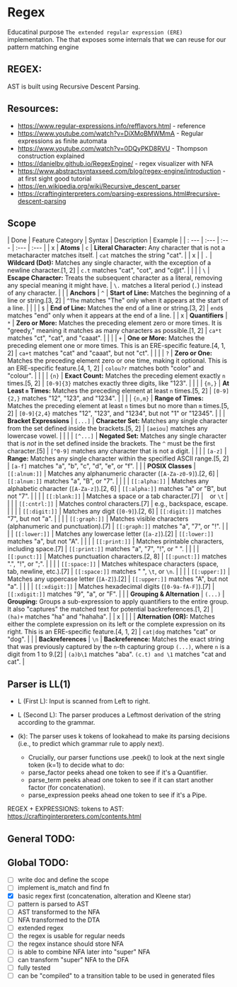 # Regex

Educatinal purpose `The extended regular expression (ERE)` implementation. The  that exposes some internals that we can reuse for our pattern matching engine

## REGEX:
AST is built using Recursive Descent Parsing.
## Resources:

- https://www.regular-expressions.info/refflavors.html - reference
- https://www.youtube.com/watch?v=DiXMoBMWMmA -  Regular expressions as finite automata
- https://www.youtube.com/watch?v=0DQyPKD8RVU - Thompson construction explained
- https://danielbv.github.io/RegexEngine/ - regex visualizer with NFA
- https://www.abstractsyntaxseed.com/blog/regex-engine/introduction - at first sight good tutorial
- https://en.wikipedia.org/wiki/Recursive_descent_parser
- https://craftinginterpreters.com/parsing-expressions.html#recursive-descent-parsing

## Scope

| Done | Feature Category | Syntax | Description | Example |
| : --- | :--- | :--- | :--- | :--- |
| x | **Atoms** | `c` | **Literal Character:** Any character that is not a metacharacter matches itself. | `cat` matches the string "cat". |
| x | | `.` | **Wildcard (Dot):** Matches any single character, with the exception of a newline character.[1, 2] | `c.t` matches "cat", "cot", and "c@t". |
| | | `\` | **Escape Character:** Treats the subsequent character as a literal, removing any special meaning it might have. | `\.` matches a literal period (`.`) instead of any character. |
| | **Anchors** | `^` | **Start of Line:** Matches the beginning of a line or string.[3, 2] | `^The` matches "The" only when it appears at the start of a line. |
| | | `$` | **End of Line:** Matches the end of a line or string.[3, 2] | `end$` matches "end" only when it appears at the end of a line. |
| x | **Quantifiers** | `*` | **Zero or More:** Matches the preceding element zero or more times. It is "greedy," meaning it matches as many characters as possible.[1, 2] | `ca*t` matches "ct", "cat", and "caaat". |
| | | `+` | **One or More:** Matches the preceding element one or more times. This is an ERE-specific feature.[4, 1, 2] | `ca+t` matches "cat" and "caaat", but not "ct". |
| | | `?` | **Zero or One:** Matches the preceding element zero or one time, making it optional. This is an ERE-specific feature.[4, 1, 2] | `colou?r` matches both "color" and "colour". |
| | | `{n}` | **Exact Count:** Matches the preceding element exactly `n` times.[5, 2] | `[0-9]{3}` matches exactly three digits, like "123". |
| | | `{n,}` | **At Least `n` Times:** Matches the preceding element at least `n` times.[5, 2] | `[0-9]{2,}` matches "12", "123", and "1234". |
| | | `{n,m}` | **Range of Times:** Matches the preceding element at least `n` times but no more than `m` times.[5, 2] | `[0-9]{2,4}` matches "12", "123", and "1234", but not "1" or "12345". |
| | **Bracket Expressions** | `[...]` | **Character Set:** Matches any single character from the set defined inside the brackets.[5, 2] | `[aeiou]` matches any lowercase vowel. |
| | | `[^...]` | **Negated Set:** Matches any single character that is *not* in the set defined inside the brackets. The `^` must be the first character.[5] | `[^0-9]` matches any character that is not a digit. |
| | | `[a-z]` | **Range:** Matches any single character within the specified ASCII range.[5, 2] | `[a-f]` matches "a", "b", "c", "d", "e", or "f". |
| | **POSIX Classes** | `[[:alnum:]]` | Matches any alphanumeric character (`[A-Za-z0-9]`).[2, 6] | `[[:alnum:]]` matches "a", "B", or "7". |
| | | `[[:alpha:]]` | Matches any alphabetic character (`[A-Za-z]`).[2, 6] | `[[:alpha:]]` matches "a" or "B", but not "7". |
| | | `[[:blank:]]` | Matches a space or a tab character.[7] | ` ` or `\t` |
| | | `[[:cntrl:]]` | Matches control characters.[7] | e.g., backspace, escape. |
| | | `[[:digit:]]` | Matches any digit (`[0-9]`).[2, 6] | `[[:digit:]]` matches "7", but not "a". |
| | | `[[:graph:]]` | Matches visible characters (alphanumeric and punctuation).[7] | `[[:graph:]]` matches "a", "7", or "!". |
| | | `[[:lower:]]` | Matches any lowercase letter (`[a-z]`).[2] | `[[:lower:]]` matches "a", but not "A". |
| | | `[[:print:]]` | Matches printable characters, including space.[7] | `[[:print:]]` matches "a", "7", "!", or " ". |
| | | `[[:punct:]]` | Matches punctuation characters.[2, 8] | `[[:punct:]]` matches ".", "!", or ";". |
| | | `[[:space:]]` | Matches whitespace characters (space, tab, newline, etc.).[7] | `[[:space:]]` matches " ", `\t`, or `\n`. |
| | | `[[:upper:]]` | Matches any uppercase letter (`[A-Z]`).[2] | `[[:upper:]]` matches "A", but not "a". |
| | | `[[:xdigit:]]` | Matches hexadecimal digits (`[0-9a-fA-F]`).[7] | `[[:xdigit:]]` matches "9", "a", or "F". |
| | **Grouping & Alternation** | `(...)` | **Grouping:** Groups a sub-expression to apply quantifiers to the entire group. It also "captures" the matched text for potential backreferences.[1, 2] | `(ha)+` matches "ha" and "hahaha". |
| x | | \| | **Alternation (OR):** Matches either the complete expression on its left or the complete expression on its right. This is an ERE-specific feature.[4, 1, 2] | `cat|dog` matches "cat" or "dog". |
| | **Backreferences** | `\n` | **Backreference:** Matches the exact string that was previously captured by the `n`-th capturing group `(...)`, where `n` is a digit from 1 to 9.[2] | `(a)b\1` matches "aba". `(c.t) and \1` matches "cat and cat". |

## Parser is LL(1)
- L (First L): Input is scanned from Left to right.
- L (Second L): The parser produces a Leftmost derivation of the string according to the grammar.

- (k): The parser uses k tokens of lookahead to make its parsing decisions (i.e., to predict which grammar rule to apply next).
  - Crucially, our parser functions use .peek() to look at the next single token (k=1) to decide what to do:
  - parse_factor peeks ahead one token to see if it's a Quantifier.
  - parse_term peeks ahead one token to see if it can start another factor (for concatenation).
  - parse_expression peeks ahead one token to see if it's a Pipe.

REGEX + EXPRESSIONS: tokens to AST:
https://craftinginterpreters.com/contents.html

## General TODO:

## Global TODO:

- [ ] write doc and define the scope
- [ ] implement is_match and find fn
- [x] basic regex first (concatenation, alteration and Kleene star)
- [ ] pattern is parsed to AST
- [ ] AST transformed to the NFA
- [ ] NFA transformed to the DTA
- [ ] extended regex
- [ ] the regex is usable for regular needs
- [ ] the regex instance should store NFA
- [ ] is able to combine NFA later into "super" NFA
- [ ] can transform "super" NFA to the DFA
- [ ] fully tested
- [ ] can be "compiled" to a transition table to be used in generated files
